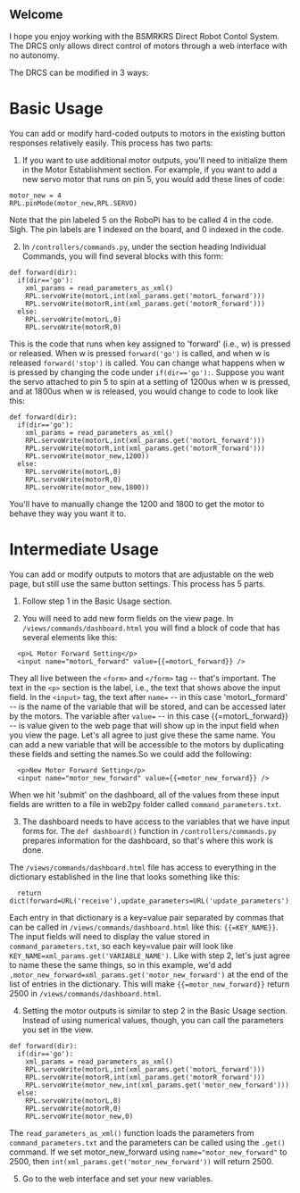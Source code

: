 ## Welcome

I hope you enjoy working with the BSMRKRS Direct Robot Contol System. The DRCS only allows direct control of motors through a web interface with no autonomy.

The DRCS can be modified in 3 ways:

# Basic Usage

You can add or modify hard-coded outputs to motors in the existing button responses relatively easily. This process has two parts: 

1. If you want to use additional motor outputs, you'll need to initialize them in the Motor Establishment section. For example, if you want to add a new servo motor that runs on pin 5, you would add these lines of code:  

  ```
  motor_new = 4
  RPL.pinMode(motor_new,RPL.SERVO)
  ```

  Note that the pin labeled 5 on the RoboPi has to be called 4 in the code. Sigh. The pin labels are 1 indexed on the board, and 0 indexed in the code.

2. In `/controllers/commands.py`, under the section heading Individual Commands, you will find several blocks with this form:
  ```  
  def forward(dir):  
    if(dir=='go'):  
      xml_params = read_parameters_as_xml()   
      RPL.servoWrite(motorL,int(xml_params.get('motorL_forward')))  
      RPL.servoWrite(motorR,int(xml_params.get('motorR_forward')))  
    else:  
      RPL.servoWrite(motorL,0)  
      RPL.servoWrite(motorR,0)  
  ```  
  This is the code that runs when key assigned to 'forward' (i.e., w) is pressed or released. When w is pressed `forward('go')` is called, and when w is released `forward('stop')` is called. You can change what happens when w is pressed by changing the code under `if(dir=='go'):`. Suppose you want the servo attached to pin 5 to spin at a setting of 1200us when w is pressed, and at 1800us when w is released, you would change to code to look like this:  
  ```  
  def forward(dir):  
    if(dir=='go'):  
      xml_params = read_parameters_as_xml()   
      RPL.servoWrite(motorL,int(xml_params.get('motorL_forward')))  
      RPL.servoWrite(motorR,int(xml_params.get('motorR_forward')))  
      RPL.servoWrite(motor_new,1200))  
    else:  
      RPL.servoWrite(motorL,0)  
      RPL.servoWrite(motorR,0)  
      RPL.servoWrite(motor_new,1800))  
  ```  
  You'll have to manually change the 1200 and 1800 to get the motor to behave they way you want it to.  

# Intermediate Usage

You can add or modify outputs to motors that are adjustable on the web page, but still use the same button settings. This process has 5 parts.

1. Follow step 1 in the Basic Usage section.

2. You will need to add new form fields on the view page. In `/views/commands/dashboard.html` you will find a block of code that has several elements like this:  

  ```
    <p>L Motor Forward Setting</p>
    <input name="motorL_forward" value={{=motorL_forward}} />
  ```

  They all live between the `<form>` and `</form>` tag -- that's important. The text in the `<p>` section is the label, i.e., the text that shows above the input field. In the `<input>` tag, the text after `name=` -- in this case 'motorL_formard' -- is the name of the variable that will be stored, and can be accessed later by the motors. The variable after `value=` -- in this case {{=motorL_forward}} -- is value given to the web page that will show up in the input field when you view the page. Let's all agree to just give these the same name. You can add a new variable that will be accessible to the motors by duplicating these fields and setting the names.So we could add the following:  

  ```
    <p>New Motor Forward Setting</p>
    <input name="motor_new_forward" value={{=motor_new_forward}} />
  ```

  When we hit 'submit' on the dashboard, all of the values from these input fields are written to a file in web2py folder called `command_parameters.txt`.

3. The dashboard needs to have access to the variables that we have input forms for. The `def dashboard()` function in `/controllers/commands.py` prepares information for the dashboard, so that's where this work is done.  

  The `/views/commands/dashboard.html` file has access to everything in the dictionary established in the line that looks something like this:  

  ```
    return dict(forward=URL('receive'),update_parameters=URL('update_parameters'),motorL_forward=xml_params.get('motorL_forward'),motorL_backward=xml_params.get('motorL_backward'),motorR_forward=xml_params.get('motorR_forward'),motorR_backward=xml_params.get('motorR_backward'))
  ```

  Each entry in that dictionary is a key=value pair separated by commas that can be called in `/views/commands/dashboard.html` like this: `{{=KEY_NAME}}`. The input fields will need to display the value stored in `command_parameters.txt`, so each key=value pair will look like `KEY_NAME=xml_params.get('VARIABLE_NAME')`. Like with step 2, let's just agree to name these the same things, so in this example, we'd add `,motor_new_forward=xml_params.get('motor_new_forward')` at the end of the list of entries in the dictionary. This will make `{{=motor_new_forward}}` return 2500 in `/views/commands/dashboard.html`.

4. Setting the motor outputs is similar to step 2 in the Basic Usage section. Instead of using numerical values, though, you can call the parameters you set in the view.  

  ```
  def forward(dir):
    if(dir=='go'):
      xml_params = read_parameters_as_xml()
      RPL.servoWrite(motorL,int(xml_params.get('motorL_forward')))
      RPL.servoWrite(motorR,int(xml_params.get('motorR_forward')))
      RPL.servoWrite(motor_new,int(xml_params.get('motor_new_forward')))
    else:
      RPL.servoWrite(motorL,0)
      RPL.servoWrite(motorR,0)
      RPL.servoWrite(motor_new,0)
  ```

  The `read_parameters_as_xml()` function loads the parameters from `command_parameters.txt` and the parameters can be called using the `.get()` command. If we set motor_new_forward using `name="motor_new_forward"` to 2500, then `int(xml_params.get('motor_new_forward'))` will return 2500.

5. Go to the web interface and set your new variables.  
